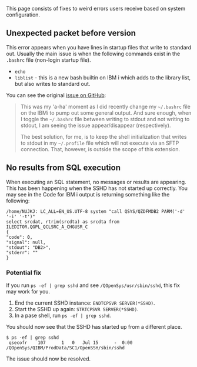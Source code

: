 This page consists of fixes to weird errors users receive based on system configuration.

## Unexpected packet before version

This error appears when you have lines in startup files that write to standard out. Usually the main issue is when the following commands exist in the `.bashrc` file (non-login startup file).

* `echo`
* `liblist` - this is a new bash builtin on IBM i which adds to the library list, but also writes to standard out.

You can see the original [issue on GitHub](https://github.com/halcyon-tech/vscode-ibmi/issues/325):

> This was my 'a-ha' moment as I did recently change my `~/.bashrc` file on the IBMi to pump out some general output. And sure enough, when I toggle the `~/.bashrc` file between writing to stdout and not writing to stdout, I am seeing the issue appear/disappear (respectively).
>
> The best solution, for me, is to keep the shell initialization that writes to stdout in my `~/.profile` file which will not execute via an SFTP connection. That, however, is outside the scope of this extension.

## No results from SQL execution

When executing an SQL statement, no messages or results are appearing. This has been happening when the SSHD has not started up correctly. You may see in the Code for IBM i output is returning something like the following:

```
/home/NUJKJ: LC_ALL=EN_US.UTF-8 system "call QSYS/QZDFMDB2 PARM('-d' '-i' '-t')"
select srcdat, rtrim(srcdta) as srcdta from ILEDITOR.QGPL_QCLSRC_A_CHGUSR_C
{
"code": 0,
"signal": null,
"stdout": "DB2>",
"stderr": ""
}
```

### Potential fix

If you run `ps -ef | grep sshd` and see `/QOpenSys/usr/sbin/sshd`, this fix may work for you.

1. End the current SSHD instance: `ENDTCPSVR SERVER(*SSHD)`.
2. Start the SSHD up again: `STRTCPSVR SERVER(*SSHD)`.
3. In a pase shell, run `ps -ef | grep sshd`.

You should now see that the SSHD has started up from a different place.

```
$ ps -ef | grep sshd
 qsecofr    107      1   0   Jul 15      -  0:00 /QOpenSys/QIBM/ProdData/SC1/OpenSSH/sbin/sshd
```

The issue should now be resolved.